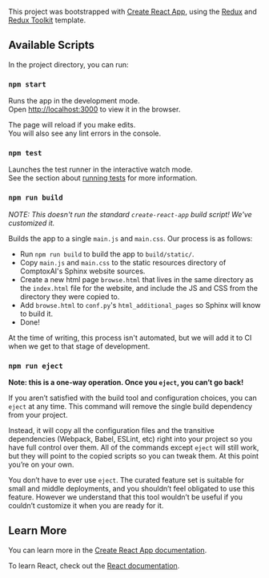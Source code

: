 This project was bootstrapped with [Create React App](https://github.com/facebook/create-react-app), using the [Redux](https://redux.js.org/) and [Redux Toolkit](https://redux-toolkit.js.org/) template.

## Available Scripts

In the project directory, you can run:

### `npm start`

Runs the app in the development mode.<br />
Open [http://localhost:3000](http://localhost:3000) to view it in the browser.

The page will reload if you make edits.<br />
You will also see any lint errors in the console.

### `npm test`

Launches the test runner in the interactive watch mode.<br />
See the section about [running tests](https://facebook.github.io/create-react-app/docs/running-tests) for more information.

### `npm run build`

_NOTE: This doesn't run the standard `create-react-app` build script! We've customized it._

Builds the app to a single `main.js` and `main.css`. Our process is as follows:

- Run `npm run build` to build the app to `build/static/`.
- Copy `main.js` and `main.css` to the static resources directory of ComptoxAI's Sphinx website sources.
- Create a new html page `browse.html` that lives in the same directory as the `index.html` file for the website, and include the JS and CSS from the directory they were copied to.
- Add `browse.html` to `conf.py`'s `html_additional_pages` so Sphinx will know to build it.
- Done!

At the time of writing, this process isn't automated, but we will add it to CI when we get to that stage of development.

### `npm run eject`

**Note: this is a one-way operation. Once you `eject`, you can’t go back!**

If you aren’t satisfied with the build tool and configuration choices, you can `eject` at any time. This command will remove the single build dependency from your project.

Instead, it will copy all the configuration files and the transitive dependencies (Webpack, Babel, ESLint, etc) right into your project so you have full control over them. All of the commands except `eject` will still work, but they will point to the copied scripts so you can tweak them. At this point you’re on your own.

You don’t have to ever use `eject`. The curated feature set is suitable for small and middle deployments, and you shouldn’t feel obligated to use this feature. However we understand that this tool wouldn’t be useful if you couldn’t customize it when you are ready for it.

## Learn More

You can learn more in the [Create React App documentation](https://facebook.github.io/create-react-app/docs/getting-started).

To learn React, check out the [React documentation](https://reactjs.org/).

